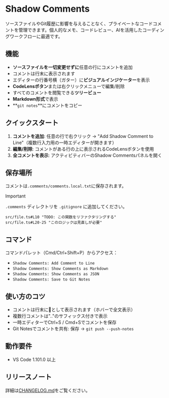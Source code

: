 # Shadow Comments

ソースファイルやGit履歴に影響を与えることなく、プライベートなコードコメントを管理できます。個人的なメモ、コードレビュー、AIを活用したコーディングワークフローに最適です。

## 機能

- **ソースファイルを一切変更せずに**任意の行にコメントを追加
- コメントは行末に表示されます
- エディターの行番号横（ガター）に**ビジュアルインジケーター**を表示
- **CodeLensボタン**または右クリックメニューで編集/削除
- すべてのコメントを閲覧できる**ツリービュー**
- **Markdown形式**で表示
- **`git notes`**にコメントをコピー

## クイックスタート

1. **コメントを追加**: 任意の行で右クリック → "Add Shadow Comment to Line"（複数行入力用の一時エディターが開きます）
2. **編集/削除**: コメントがある行の上に表示されるCodeLensボタンを使用
3. **全コメントを表示**: アクティビティバーのShadow Commentsパネルを開く

## 保存場所

コメントは`.comments/comments.local.txt`に保存されます。

> [!IMPORTANT]
> `.comments` ディレクトリを `.gitignore` に追加してください。

```
src/file.ts#L10 "TODO: この関数をリファクタリングする"
src/file.ts#L20-25 "このロジックは見直しが必要"
```

## コマンド

コマンドパレット（Cmd/Ctrl+Shift+P）からアクセス：
- `Shadow Comments: Add Comment to Line`
- `Shadow Comments: Show Comments as Markdown`
- `Shadow Comments: Show Comments as JSON`
- `Shadow Comments: Save to Git Notes`

## 使い方のコツ

- コメントは行末に💬として表示されます（ホバーで全文表示）
- 複数行コメントは".."のサフィックス付きで表示
- 一時エディターでCtrl+S / Cmd+Sでコメントを保存
- Git Notesでコメントを共有: 保存 → `git push --push-notes`

## 動作要件

- VS Code 1.101.0 以上

## リリースノート

詳細は[CHANGELOG.md](CHANGELOG.md)をご覧ください。
